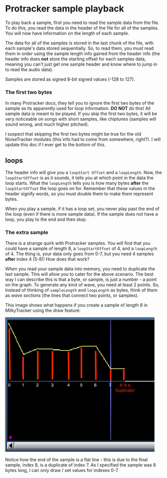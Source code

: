 # Protracker sample playback

To play back a sample, first you need to read the sample data from the file. To do this, you read the data in the header of the file for all of the samples. You will now have information on the length of each sample. 

The data for all of the samples is stored in the last chunk of the file, with each sample's data stored sequentially. So, to read them, you must read them in order using the sample length info gained from the header info (the header info does **not** store the starting offset for each samples data, meaning you can't just get one sample header and know where to jump in to read the audio data).

Samples are stored as signed 8-bit signed values (-128 to 127).

### The first two bytes

In many Protracker docs, they tell you to ignore the first two bytes of the sample as its apparently used for loop information. **DO NOT** do this! All sample data is meant to be played. If you skip the first two bytes, it will be very noticeable on songs with short samples, like chiptunes (samples will sound wrong, and much higher pitched).

I suspect that skipping the first two bytes might be true for the old NoiseTracker modules (this info had to come from somewhere, right?). I will update this doc if I ever get to the bottom of this. 

## loops

The header info will give you a `loopStart Offset` and a `loopLength`. Now, the `loopStartOffset` is as it sounds, it tells you at which point in the data the loop starts. What the `loopLength` tells you is how many bytes **after** the `loopStartOffset` the loop goes on for. Remember that these values in the header signify words, so you must double them to make them represent bytes.

When you play a sample, if it has a loop set, you never play past the end of the loop (even if there is more sample data). If the sample does not have a loop, you play to the end and then stop.

### The extra sample

There is a strange quirk with Protracker samples. You will find that you could have a sample of length 8, a `loopStartOffset` of 4, and a `loopLength` of 4. The thing is, your data only goes from 0-7, but you need 4 samples **after** index 4 (5-8)! How does that work?

When you read your sample data into memory, you need to duplicate the last sample. This will allow you to cater for the above scenario. The best way I can describe this is that a byte, or sample, is just a number - a point on the graph. To generate any kind of wave, you need at least 2 points. So, Instead of thinking of `sampleLength` and `loopLength` as bytes, think of them as *wave sections* (the lines that connect two points, or samples).

This image shows what happens if you create a sample of length 8 in MilkyTracker using the draw feature:

![MilkyTracker sample editor](sample.png)

Notice how the end of the sample is a flat line - this is due to the final sample, index 8, is a duplicate of index 7. As I specified the sample was 8 bytes long, I can only draw / set values for indexes 0-7.